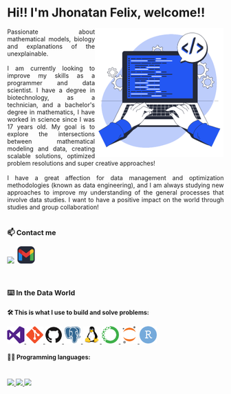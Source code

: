 <h1> Hi!! I'm Jhonatan Felix, welcome!! </h1>

<img align="right" alt="'Hand coding concept illustration' created by storyset - www.freepik.com" height="300" src="https://raw.githubusercontent.com/CleverGnd/skill-icons-news/main/img/github_profile.png">

<p align="justify"> Passionate about mathematical models, biology and explanations of the unexplainable.
    <br>
    <br>
    I am currently looking to improve my skills as a programmer and data scientist. I have a degree in biotechnology, as a technician, and a bachelor's degree in mathematics, I have worked in science since I was 17 years old. My goal is to explore the intersections between mathematical modeling and data, creating scalable solutions, optimized problem resolutions and super creative approaches!
    <br>
    <br>
    I have a great affection for data management and optimization methodologies (known as data engineering), and I am always studying new approaches to improve my understanding of the general processes that involve data studies. I want to have a positive impact on the world through studies and group collaboration!
    <br>
    <br>
    
</p>

<h3 align="left">📫 Contact me</h3>
<p align="left">
    <a href="https://github.com/JhonatanFelix" alt="GitHub Repositories" target="_blank">
    <img src="https://skillicons.dev/icons?i=linkedin" height="40" /></a>
    <a href="mailto:jhonatan.ramosfelix@agroparistech.fr" alt="Gmail">
    <img src="https://raw.githubusercontent.com/CleverGnd/skill-icons-news/77bb52e7ed724e437c488792dfa94146f6d48f11/icons/Gmail-Dark.svg" height="40"/></a></p>
<br>

<h3 align="left">⌨️ In the Data World</h3>

<h4 align="left">🛠️ This is what I use to build and solve problems:</h4>

<a href="https://github.com/JhonatanFelix?tab=repositories" alt="GitHub Repositories" target="_blank"> 
    <img src="https://raw.githubusercontent.com/devicons/devicon/master/icons/visualstudio/visualstudio-plain.svg" height="40" />
    <img src="https://raw.githubusercontent.com/devicons/devicon/master/icons/git/git-plain.svg" height="40"/>
    <img src="https://raw.githubusercontent.com/devicons/devicon/master/icons/github/github-original.svg" height="40"/>
    <img src="https://raw.githubusercontent.com/devicons/devicon/master/icons/postgresql/postgresql-plain.svg" height="40"/>
    <img src="https://raw.githubusercontent.com/devicons/devicon/master/icons/linux/linux-original.svg" height="40"/>
    <img src="https://raw.githubusercontent.com/devicons/devicon/master/icons/anaconda/anaconda-original.svg" height="40"/>
    <img src="https://raw.githubusercontent.com/devicons/devicon/master/icons/jupyter/jupyter-original.svg" height="40"/>
    <img src="https://raw.githubusercontent.com/devicons/devicon/master/icons/rstudio/rstudio-original.svg" height="40"/>
</a>
<br>


<h4 align="left">👩‍💻 Programming languages:</h4>

<a href="https://github.com/JhonatanFelix?tab=repositories" alt="GitHub Repositories" target="_blank">
        <img src="https://skillicons.dev/icons?i=python,r,c&perline=5" height="40" />
<a href="https://github.com/JhonatanFelix?tab=repositories" alt="GitHub Repositories" target="_blank">
    <img src="https://skillicons.dev/icons?i=cpp&perline=5" height="40" />
<a href="https://github.com/JhonatanFelix?tab=repositories" alt="GitHub Repositories" target="_blank">
    <i class="fas fa-database" style="font-size:40px;"></i>
    <a href="https://github.com/JhonatanFelix?tab=repositories" alt="GitHub Repositories" target="_blank">
    <img src="https://skillicons.dev/icons?i=fortran&perline=5" height="40" />
</a>
</a>
</a>
    <br>


